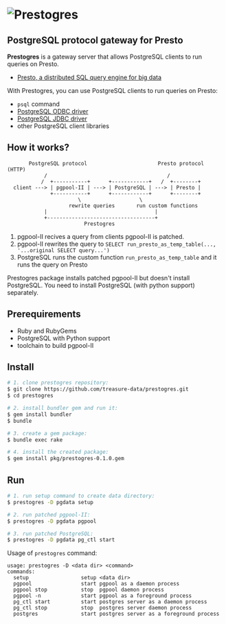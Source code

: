 # ![Prestogres](https://gist.github.com/frsyuki/8328440/raw/6c3a19b7132fbbf975155669f308854f70fff1e8/prestogres.png)
## PostgreSQL protocol gateway for Presto

**Prestogres** is a gateway server that allows PostgreSQL clients to run queries on Presto.

* [Presto, a distributed SQL query engine for big data](https://github.com/facebook/presto)

With Prestogres, you can use PostgreSQL clients to run queries on Presto:

* `psql` command
* [PostgreSQL ODBC driver](http://psqlodbc.projects.pgfoundry.org/)
* [PostgreSQL JDBC driver](http://jdbc.postgresql.org/)
* other PostgreSQL client libraries

## How it works?

```
       PostgreSQL protocol                       Presto protocol (HTTP)
            /                                       /
           /  +-----------+      +------------+   /  +--------+
  client ---> | pgpool-II | ---> | PostgreSQL | ---> | Presto |
              +-----------+      +------------+      +--------+
                       \                   \
                    rewrite queries       run custom functions
            |                                   |
            +-----------------------------------+
                         Prestogres
```

1. pgpool-II recives a query from clients pgpool-II is patched.
2. pgpool-II rewrites the query to `SELECT run_presto_as_temp_table(..., '...original SELECT query...')`
2. PostgreSQL runs the custom function `run_presto_as_temp_table` and it runs the query on Presto

Prestogres package installs patched pgpool-II but doesn't install PostgreSQL.
You need to install PostgreSQL (with python support) separately.

## Prerequirements

* Ruby and RubyGems
* PostgreSQL with Python support
* toolchain to build pgpool-II

## Install

```sh
# 1. clone prestogres repository:
$ git clone https://github.com/treasure-data/prestogres.git
$ cd prestogres

# 2. install bundler gem and run it:
$ gem install bundler
$ bundle

# 3. create a gem package:
$ bundle exec rake

# 4. install the created package:
$ gem install pkg/prestogres-0.1.0.gem
```

## Run

```sh
# 1. run setup command to create data directory:
$ prestogres -D pgdata setup

# 2. run patched pgpool-II:
$ prestogres -D pgdata pgpool

# 3. run patched PostgreSQL:
$ prestogres -D pgdata pg_ctl start
```

Usage of `prestogres` command:

```
usage: prestogres -D <data dir> <command>
commands:
  setup                 setup <data dir>
  pgpool                start pgpool as a daemon process
  pgpool stop           stop  pgpool daemon process
  pgpool -n             start pgpool as a foreground process
  pg_ctl start          start postgres server as a daemon process
  pg_ctl stop           stop  postgres server daemon process
  postgres              start postgres server as a foreground process
```

